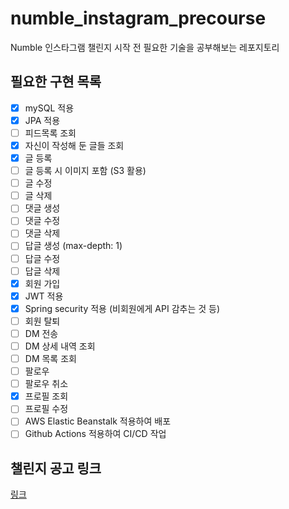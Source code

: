 # numble_instagram_precourse
Numble 인스타그램 챌린지 시작 전 필요한 기술을 공부해보는 레포지토리
## 필요한 구현 목록
* [x] mySQL 적용
* [x] JPA 적용
* [ ] 피드목록 조회
* [x] 자신이 작성해 둔 글들 조회
* [x] 글 등록
* [ ] 글 등록 시 이미지 포함 (S3 활용)
* [ ] 글 수정
* [ ] 글 삭제
* [ ] 댓글 생성
* [ ] 댓글 수정
* [ ] 댓글 삭제
* [ ] 답글 생성 (max-depth: 1)
* [ ] 답글 수정
* [ ] 답글 삭제
* [x] 회원 가입
* [x] JWT 적용
* [x] Spring security 적용 (비회원에게 API 감추는 것 등)
* [ ] 회원 탈퇴
* [ ] DM 전송
* [ ] DM 상세 내역 조회
* [ ] DM 목록 조회
* [ ] 팔로우
* [ ] 팔로우 취소
* [x] 프로필 조회
* [ ] 프로필 수정
* [ ] AWS Elastic Beanstalk 적용하여 배포
* [ ] Github Actions 적용하여 CI/CD 작업
## 챌린지 공고 링크
[링크](https://www.numble.it/9fa63fc5-17d2-4785-8b23-5e6c026ec681) 
